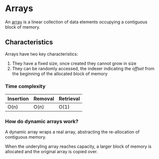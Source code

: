 # Arrays
An [array](https://en.wikipedia.org/wiki/Array_data_structure) is a linear collection of data elements occupying a contiguous block of memory.

## Characteristics
Arrays have two key characteristics:
1. They have a fixed size, once created they cannot grow in size
1. They can be randomly accessed, the indexer indicating the _offset_ from the beginning of the allocated block of memory

### Time complexity
|Insertion |Removal |Retrieval
|- |- |-
|O(n) |O(n) |O(1)

### How do dynamic arrays work?
A dynamic array wraps a real array, abstracting the re-allocation of contiguous memory.

When the underyling array reaches capacity, a larger block of memory is allocated and the original array is copied over.